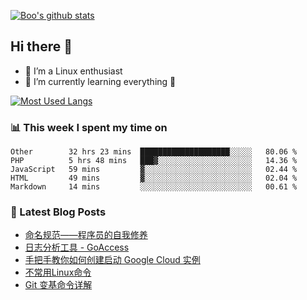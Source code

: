 
[![Boo's github stats](https://github-readme-stats.vercel.app/api?username=0xAiKang)](https://github.com/anuraghazra/github-readme-stats)

## Hi there 👋
* 🔭 I’m a Linux enthusiast
* 🏃️ I’m currently learning everything 🤣

[![Most Used Langs](https://github-readme-stats.vercel.app/api/top-langs/?username=0xAiKang)](https://github.com/anuraghazra/github-readme-stats)

### 📊 This week I spent my time on
<!--START_SECTION:waka-->
```text
Other        32 hrs 23 mins  ████████████████████░░░░░   80.06 % 
PHP          5 hrs 48 mins   ███▓░░░░░░░░░░░░░░░░░░░░░   14.36 % 
JavaScript   59 mins         ▓░░░░░░░░░░░░░░░░░░░░░░░░   02.44 % 
HTML         49 mins         ▓░░░░░░░░░░░░░░░░░░░░░░░░   02.04 % 
Markdown     14 mins         ░░░░░░░░░░░░░░░░░░░░░░░░░   00.61 % 
```
<!--END_SECTION:waka-->

### 📕 Latest Blog Posts
<!-- BLOG-POST-LIST:START -->
- [命名规范——程序员的自我修养](https://www.0x2beace.com/naming-convention-programmer-s-self-cultivation/)
- [日志分析工具 - GoAccess](https://www.0x2beace.com/log-analysis-tool-goaccess/)
- [手把手教你如何创建启动 Google Cloud 实例](https://www.0x2beace.com/teach-you-how-to-create-and-start-a-google-cloud-instance/)
- [不常用Linux命令](https://www.0x2beace.com/not-commonly-used-linux-commands/)
- [Git 变基命令详解](https://www.0x2beace.com/detailed-explanation-of-git-rebase-commands/)
<!-- BLOG-POST-LIST:END -->

